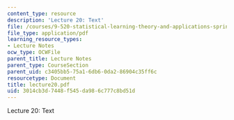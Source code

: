 ```yaml
---
content_type: resource
description: 'Lecture 20: Text'
file: /courses/9-520-statistical-learning-theory-and-applications-spring-2003/3014cb3d7448f545da986c777c8bd51d_lecture20.pdf
file_type: application/pdf
learning_resource_types:
- Lecture Notes
ocw_type: OCWFile
parent_title: Lecture Notes
parent_type: CourseSection
parent_uid: c3405bb5-75a1-6db6-0da2-86904c35ff6c
resourcetype: Document
title: lecture20.pdf
uid: 3014cb3d-7448-f545-da98-6c777c8bd51d
---
```

Lecture 20: Text

